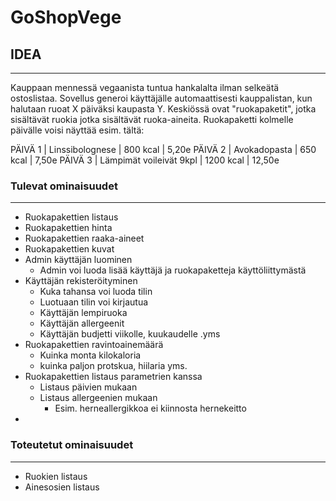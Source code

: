 # GoShopVege

## IDEA
-------
Kauppaan mennessä vegaanista tuntua hankalalta ilman selkeätä ostoslistaa. Sovellus generoi käyttäjälle automaattisesti kauppalistan, kun halutaan ruoat X päiväksi kaupasta Y. Keskiössä ovat "ruokapaketit", jotka sisältävät ruokia jotka sisältävät ruoka-aineita. Ruokapaketti kolmelle päivälle voisi näyttää esim. tältä:
	
PÄIVÄ 1 | Linssibolognese | 800 kcal | 5,20e
PÄIVÄ 2 | Avokadopasta | 650 kcal | 7,50e
PÄIVÄ 3 | Lämpimät voileivät 9kpl | 1200 kcal | 12,50e

### Tulevat ominaisuudet
-----------------------
- Ruokapakettien listaus
- Ruokapakettien hinta
- Ruokapakettien raaka-aineet
- Ruokapakettien kuvat
- Admin käyttäjän luominen
	- Admin voi luoda lisää käyttäjä ja ruokapaketteja käyttöliittymästä
- Käyttäjän rekisteröityminen
	- Kuka tahansa voi luoda tilin
	- Luotuaan tilin voi kirjautua
	- Käyttäjän lempiruoka
	- Käyttäjän allergeenit
	- Käyttäjän budjetti viikolle, kuukaudelle .yms
- Ruokapakettien ravintoainemäärä
	- Kuinka monta kilokaloria
	- kuinka paljon protskua, hiilaria yms.
- Ruokapakettien listaus parametrien kanssa
	- Listaus päivien mukaan
	- Listaus allergeenien mukaan
		- Esim. herneallergikkoa ei kiinnosta hernekeitto
-

### Toteutetut ominaisuudet
---------------------------
- Ruokien listaus
- Ainesosien listaus
